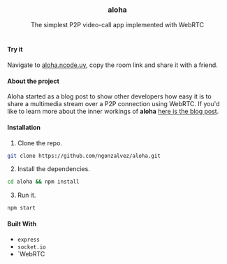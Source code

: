 <h3 align="center">aloha</h3>
<p align="center">The simplest P2P video-call app implemented with WebRTC</p>
<h1></h1>

#### Try it
Navigate to [aloha.ncode.uy](https://aloha.ncode.uy), copy the room link and share it with a friend.

#### About the project
Aloha started as a blog post to show other developers how easy it is to share a multimedia stream over a P2P connection using WebRTC. If you'd like to learn more about the inner workings of **aloha** [here is the blog post](https://ncode.uy/p2p-video-streaming-with-webrtc).

#### Installation
1. Clone the repo.
```sh
git clone https://github.com/ngonzalvez/aloha.git
```
2. Install the dependencies.
```sh
cd aloha && npm install
```
3. Run it.
```sh
npm start
```

#### Built With
- `express`
- `socket.io`
- `WebRTC

